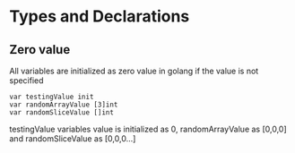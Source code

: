 # Types and Declarations

## Zero value
All variables are initialized as zero value in golang if the value is not specified

```
var testingValue init
var randomArrayValue [3]int
var randomSliceValue []int
```
testingValue variables value is initialized as 0, randomArrayValue as [0,0,0] and randomSliceValue as [0,0,0...]